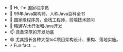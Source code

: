 - 👋 Hi, I’m 国家程序员
- 👀 99年Java架构师，人称Java百科全书
- 🌱 国家级程序员，全栈工程师，前端技术顾问
- 💞️ 精通Web开发和Java开发
- 📫 具备深厚的开发功底
- 😄 尤其擅长各种大型toC项目架构设计、重构、落地实施。
- ⚡ Fun fact: ...

<!---

--->
